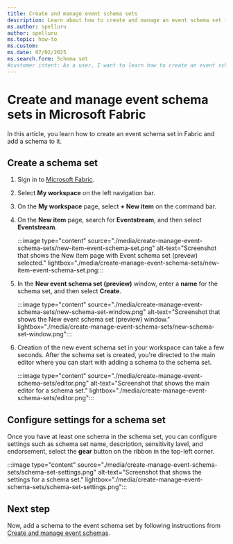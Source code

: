 ```yaml
---
title: Create and manage event schema sets
description: Learn about how to create and manage an event schema set in Fabric Real-Time Intelligence.
ms.author: spelluru
author: spelluru
ms.topic: how-to
ms.custom:
ms.date: 07/02/2025
ms.search.form: Schema set
#customer intent: As a user, I want to learn how to create an event schema set in Real-Time Intelligence.
---
```

# Create and manage event schema sets in Microsoft Fabric
In this article, you learn how to create an event schema set in Fabric and add a schema to it. 

## Create a schema set

1. Sign in to [Microsoft Fabric](https://fabric.microsoft.com/).
1. Select **My workspace** on the left navigation bar.
1. On the **My workspace** page, select **+ New item** on the command bar. 
1. On the **New item** page, search for **Eventstream**, and then select **Eventstream**. 

    :::image type="content" source="./media/create-manage-event-schema-sets/new-item-event-schema-set.png" alt-text="Screenshot that shows the New item page with Event schema set (prevew) selected." lightbox="./media/create-manage-event-schema-sets/new-item-event-schema-set.png:::
1. In the **New event schema set (preview)** window, enter a **name** for the schema set, and then select **Create**.

    :::image type="content" source="./media/create-manage-event-schema-sets/new-schema-set-window.png" alt-text="Screenshot that shows the New event schema set (preview) window." lightbox="./media/create-manage-event-schema-sets/new-schema-set-window.png":::
1. Creation of the new event schema set in your workspace can take a few seconds. After the schema set is created, you're directed to the main editor where you can start with adding a schema to the schema set. 

    :::image type="content" source="./media/create-manage-event-schema-sets/editor.png" alt-text="Screenshot that shows the main editor for a schema set." lightbox="./media/create-manage-event-schema-sets/editor.png":::

## Configure settings for a schema set
Once you have at least one schema in the schema set, you can configure settings such as schema set name, description, sensitivity lavel, and endorsement, select the **gear** button on the ribbon in the top-left corner. 

:::image type="content" source="./media/create-manage-event-schema-sets/schema-set-settings.png" alt-text="Screenshot that shows the settings for a schema set." lightbox="./media/create-manage-event-schema-sets/schema-set-settings.png":::


## Next step
Now, add a schema to the event schema set by following instructions from [Create and manage event schemas](create-manage-event-schemas.md).



